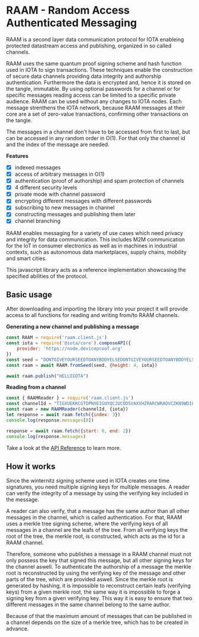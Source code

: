 # RAAM - Random Access Authenticated Messaging
RAAM is a second layer data communication protocol for IOTA
enableing protected datastream access and publishing, organized in so called channels.

RAAM uses the same quantum proof signing scheme and hash function used in IOTA to sign transactions. 
These techniques enable the construction of secure data channels providing data integrity and 
authorship authentication. Furthermore the data is encrypted and, hence it is stored on the tangle, 
immutable. By using optional passwords for a channel or for specific messages reading access can be limited
to a specific private audience. RAAM can be used without any changes to IOTA nodes. Each message strenthens
the IOTA network, because RAAM messages at their core are a set of zero-value transactions, confirming other 
transactions on the tangle.

The messages in a channel don't have to be accessed from first to last, but can be accessed in any random order in O(1).
For that only the channel id and the index of the message are needed.

**Features**
- [x] indexed messages
- [x] access of arbitrary messages in O(1)
- [x] authentication (proof of authorship) and spam protection of channels
- [x] 4 different security levels
- [x] private mode with channel password
- [x] encrypting different messages with different passwords
- [x] subscribing to new messages in channel
- [x] constructing messages and publishing them later
- [x] channel branching

RAAM enables messaging for a variety of use cases which need privacy and integrity for data communication. This includes
M2M communication for the IoT in consumer electronics as well as in machines in industrial contexts, such as
autonomous data marketplaces, supply chains, mobility and smart cities.

This javascript library acts as a reference implementation showcasing the specified abilities of the protocol. 

## Basic usage
After downloading and importing the library into your project it will provide access to all functions for reading and 
writing from/to RAAM channels.

**Generating a new channel and publishing a message**  
```js
const RAAM = require('raam.client.js')
const iota = require('@iota/core').composeAPI({
    provider: 'https://node.deviceproof.org'
})
const seed = "DONTGIVEYOURSEEDTOANYBODYELSEDONTGIVEYOURSEEDTOANYBODYELSEDONTGIVEYOURSEEDTOANYBODYELSE"
const raam = await RAAM.fromSeed(seed, {height: 4, iota})

await raam.publish("HELLOIOTA")
```

**Reading from a channel**
```js
const { RAAMReader } = require('raam.client.js')
const channelId = "TIGXUEKKCGTOPNXEIGUYQCJUCODSVAXVHZRARCWRAOVCZKN9WDILGKRIDAXBJSACGDWTTVBEOIZHQTSYX"
const raam = new RAAMReader(channelId, {iota})
let response = await raam.fetch({index: 3})
console.log(response.messages[0])

response = await raam.fetch({start: 0, end: 2})
console.log(response.messages)
```

Take a look at the [API Reference](docs/api.md) to learn more.

## How it works
Since the winternitz signing scheme used in IOTA creates one time signatures, you need multiple signing keys for 
multiple messages. A reader can verify the integrity of a message by using the verifying key included in the message.

A reader can also verify, that a message has the same author than all other messages in the channel, which
is called authentication. For that, RAAM uses a merkle tree signing scheme, where the verifying keys of all messages in 
a channel are the leafs of the tree. From all verifying keys the root of the tree, the merkle root, is constructed, which 
acts as the id for a RAAM channel. 

Therefore, someone who publishes a message in a RAAM channel must not only possess the key that signed this message,
but all other signing keys for the channel aswell. To authenticate the authorship of a message the merkle root is 
reconstructed by using the verifying key of the message and other parts of the tree, which are provided aswell. 
Since the merkle root is generated by hashing, it is impossible to reconstruct certain leafs (verifying keys) from 
a given merkle root, the same way it is impossible to forge a signing key from a given verifying key. This way it is easy
to ensure that two different messages in the same channel belong to the same author.

Because of that the maximum amount of messages that can be published in a channel depends on the size of a merkle tree, 
which has to be created in advance.
